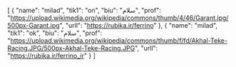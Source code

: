 [
  {
    "name": "milad",
    "tik1": "on",
    "biu": "سلام",
    "prof": "https://upload.wikimedia.org/wikipedia/commons/thumb/4/46/Garant.jpg/500px-Garant.jpg",
    "urll": "https://rubika.ir/ferrino"
  },
  {
    "name": "milad",
    "tik1": "ok",
    "biu": "سلام",
    "prof": "https://upload.wikimedia.org/wikipedia/commons/thumb/f/fd/Akhal-Teke-Racing.JPG/500px-Akhal-Teke-Racing.JPG",
    "urll": "https://rubika.ir/ferrino_ir"
  }
]